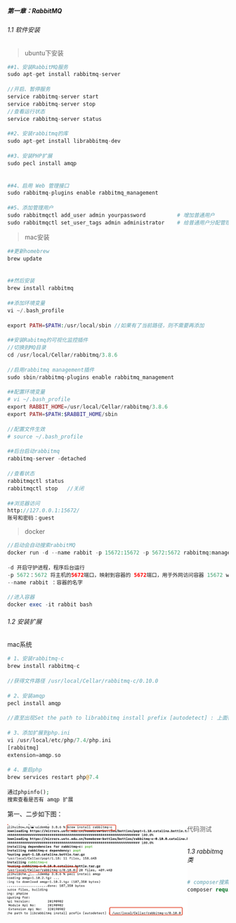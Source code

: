##### 第一章：RabbitMQ

###### 1.1 软件安装

> ubuntu下安装

~~~php
##1、安装RabbitMQ服务
sudo apt-get install rabbitmq-server

//开启、暂停服务 
service rabbitmq-server start 
service rabbitmq-server stop 
//查看运行状态 
service rabbitmq-server status

##2、安装rabbitmq的库 
sudo apt-get install librabbitmq-dev

##3、安装PHP扩展
sudo pecl install amqp


##4、启用 Web 管理接口
sudo rabbitmq-plugins enable rabbitmq_management

##5、添加管理用户
sudo rabbitmqctl add_user admin yourpassword          # 增加普通用户
sudo rabbitmqctl set_user_tags admin administrator    # 给普通用户分配管理员角色
~~~



> mac安装

~~~php
##更新homebrew
brew update


##然后安装
brew install rabbitmq

##添加环境变量
vi ~/.bash_profile

export PATH=$PATH:/usr/local/sbin //如果有了当前路径，则不需要再添加

##安装Rabitmq的可视化监控插件
//切换到MQ目录
cd /usr/local/Cellar/rabbitmq/3.8.6

//启用rabbitmq management插件
sudo sbin/rabbitmq-plugins enable rabbitmq_management

##配置环境变量
# vi ~/.bash_profile
export RABBIT_HOME=/usr/local/Cellar/rabbitmq/3.8.6
export PATH=$PATH:$RABBIT_HOME/sbin

//配置文件生效
# source ~/.bash_profile

##后台启动rabbitmq
rabbitmq-server -detached

//查看状态
rabbitmqctl status
rabbitmqctl stop   //关闭

##浏览器访问
http://127.0.0.1:15672/
账号和密码：guest
~~~



> docker

~~~php
//启动会自动搜索rabbitMQ
docker run -d --name rabbit -p 15672:15672 -p 5672:5672 rabbitmq:management

-d 开启守护进程，程序后台运行
-p 5672：5672 将主机的5672端口，映射到容器的 5672端口，用于外网访问容器 15672 web管理后台
--name rabbit ：容器的名字

//进入容器
docker exec -it rabbit bash
~~~



###### 1.2 安装扩展

mac系统

~~~php
# 1、安装rabbitmq-c
brew install rabbitmq-c

//获得文件路径 /usr/local/Cellar/rabbitmq-c/0.10.0

# 2、安装amqp
pecl install amqp

//直至出现Set the path to librabbitmq install prefix [autodetect] : 上面得到的路径

# 3、添加扩展到php.ini
vi /usr/local/etc/php/7.4/php.ini
[rabbitmq]
extension=amqp.so

# 4、重启php
brew services restart php@7.4

通过phpinfo();
搜索查看是否有 amqp 扩展
~~~



第一、二步如下图：

<img src="消息中间件.assets/image-20200813150956348.png" alt="image-20200813150956348" style="zoom:40%;float:left" />



> 代码测试

~~~php

~~~



###### 1.3 rabbitmq类

~~~php
# composer搜索 rabbitmq
composer require php-amqplib/php-amqplib
~~~





























